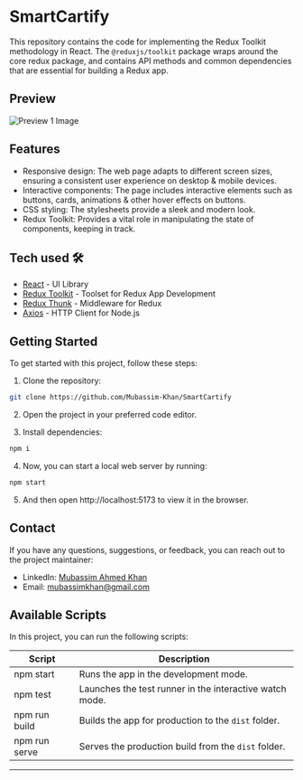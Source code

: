 # SmartCartify

This repository contains the code for implementing the Redux Toolkit methodology in React. The `@reduxjs/toolkit` package wraps around the core redux package, and contains API methods and common dependencies that are essential for building a Redux app.

## Preview

![Preview 1 Image](https://github.com/Mubassim-Khan/SmartCartify/blob/main/src/assets/Prev%201.png)

## Features

- Responsive design: The web page adapts to different screen sizes, ensuring a consistent user experience on desktop & mobile devices.
- Interactive components: The page includes interactive elements such as buttons, cards, animations & other hover effects on buttons.
- CSS styling: The stylesheets provide a sleek and modern look.
- Redux Toolkit: Provides a vital role in manipulating the state of components, keeping in track.

## Tech used 🛠️

- [React](https://reactjs.org/) - UI Library
- [Redux Toolkit](https://redux-toolkit.js.org/) - Toolset for Redux App Development
- [Redux Thunk](https://github.com/reduxjs/redux-thunk) - Middleware for Redux
- [Axios](https://axios-http.com/) - HTTP Client for Node.js

## Getting Started

To get started with this project, follow these steps:

1. Clone the repository:

```bash
git clone https://github.com/Mubassim-Khan/SmartCartify
```

2. Open the project in your preferred code editor.

3. Install dependencies:

```bash
npm i
```

4. Now, you can start a local web server by running:

```bash
npm start
```

5. And then open http://localhost:5173 to view it in the browser.

## Contact

If you have any questions, suggestions, or feedback, you can reach out to the project maintainer:

- LinkedIn: [Mubassim Ahmed Khan](https://www.linkedin.com/in/mubassim)
- Email: [mubassimkhan@gmail.com](mailto:mubassimkhan@gmail.com)

## Available Scripts

In this project, you can run the following scripts:

| Script        | Description                                             |
| ------------- | ------------------------------------------------------- |
| npm start     | Runs the app in the development mode.                   |
| npm test      | Launches the test runner in the interactive watch mode. |
| npm run build | Builds the app for production to the `dist` folder.     |
| npm run serve | Serves the production build from the `dist` folder.     |

---
